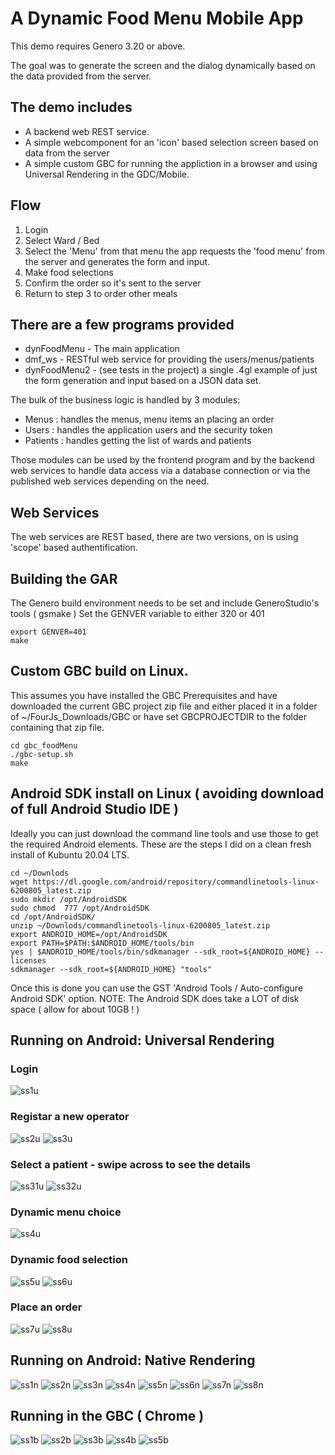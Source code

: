# A Dynamic Food Menu Mobile App
This demo requires Genero 3.20 or above.

The goal was to generate the screen and the dialog dynamically based on the data provided from the server.

## The demo includes
* A backend web REST service.
* A simple webcomponent for an 'icon' based selection screen based on data from the server
* A simple custom GBC for running the appliction in a browser and using Universal Rendering in the GDC/Mobile.

## Flow
1. Login
2. Select Ward / Bed
3. Select the 'Menu'  from that menu the app requests the 'food menu' from the server and generates the form and input.
4. Make food selections
5. Confirm the order so it's sent to the server
6. Return to step 3 to order other meals

## There are a few programs provided
* dynFoodMenu - The main application
* dmf_ws - RESTful web service for providing the users/menus/patients
* dynFoodMenu2 - (see tests in the project) a single .4gl example of just the form generation and input based on a JSON data set.

The bulk of the business logic is handled by 3 modules:
* Menus : handles the menus, menu items an placing an order
* Users : handles the application users and the security token
* Patients : handles getting the list of wards and patients

Those modules can be used by the frontend program and by the backend web services to handle data access via a database connection or via the published web services depending on the need.

## Web Services
The web services are REST based, there are two versions, on is using 'scope' based authentification.

## Building the GAR
The Genero build environment needs to be set and include GeneroStudio's tools ( gsmake )
Set the GENVER variable to either 320 or 401
```
export GENVER=401
make
```

## Custom GBC build on Linux.
This assumes you have installed the GBC Prerequisites and have downloaded the current GBC project zip file and either placed it in a folder of ~/FourJs_Downloads/GBC or have set GBCPROJECTDIR to the folder containing that zip file.
```
cd gbc_foodMenu
./gbc-setup.sh
make
```

## Android SDK install on Linux ( avoiding download of full Android Studio IDE )
Ideally you can just download the command line tools and use those to get the required Android elements.
These are the steps I did on a clean fresh install of Kubuntu 20.04 LTS.
```
cd ~/Downlods
wget https://dl.google.com/android/repository/commandlinetools-linux-6200805_latest.zip
sudo mkdir /opt/AndroidSDK
sudo chmod  777 /opt/AndroidSDK
cd /opt/AndroidSDK/
unzip ~/Downlods/commandlinetools-linux-6200805_latest.zip 
export ANDROID_HOME=/opt/AndroidSDK
export PATH=$PATH:$ANDROID_HOME/tools/bin
yes | $ANDROID_HOME/tools/bin/sdkmanager --sdk_root=${ANDROID_HOME} --licenses
sdkmanager --sdk_root=${ANDROID_HOME} "tools"
```
Once this is done you can use the GST 'Android Tools / Auto-configure Android SDK' option.
NOTE: The Android SDK does take a LOT of disk space ( allow for about 10GB ! )

## Running on Android: Universal Rendering

### Login
![ss1u](https://github.com/neilm-fourjs/dynFoodMenu/raw/master/screenshots/ss1ur.png "SS1UR")
### Registar a new operator
![ss2u](https://github.com/neilm-fourjs/dynFoodMenu/raw/master/screenshots/ss2ur.png "SS2UR")
![ss3u](https://github.com/neilm-fourjs/dynFoodMenu/raw/master/screenshots/ss3ur.png "SS3UR")
### Select a patient - swipe across to see the details
![ss31u](https://github.com/neilm-fourjs/dynFoodMenu/raw/master/screenshots/ss31ur.png "SS31UR")
![ss32u](https://github.com/neilm-fourjs/dynFoodMenu/raw/master/screenshots/ss32ur.png "SS32UR")
### Dynamic menu choice
![ss4u](https://github.com/neilm-fourjs/dynFoodMenu/raw/master/screenshots/ss4ur.png "SS4UR")
### Dynamic food selection
![ss5u](https://github.com/neilm-fourjs/dynFoodMenu/raw/master/screenshots/ss5ur.png "SS5UR")
![ss6u](https://github.com/neilm-fourjs/dynFoodMenu/raw/master/screenshots/ss6ur.png "SS5UR")
### Place an order
![ss7u](https://github.com/neilm-fourjs/dynFoodMenu/raw/master/screenshots/ss7ur.png "SS7UR")
![ss8u](https://github.com/neilm-fourjs/dynFoodMenu/raw/master/screenshots/ss8ur.png "SS8UR")

## Running on Android: Native Rendering
![ss1n](https://github.com/neilm-fourjs/dynFoodMenu/raw/master/screenshots/ss1nat.png "SS1NAT")
![ss2n](https://github.com/neilm-fourjs/dynFoodMenu/raw/master/screenshots/ss2nat.png "SS2NAT")
![ss3n](https://github.com/neilm-fourjs/dynFoodMenu/raw/master/screenshots/ss3nat.png "SS3NAT")
![ss4n](https://github.com/neilm-fourjs/dynFoodMenu/raw/master/screenshots/ss4nat.png "SS4NAT")
![ss5n](https://github.com/neilm-fourjs/dynFoodMenu/raw/master/screenshots/ss5nat.png "SS5NAT")
![ss6n](https://github.com/neilm-fourjs/dynFoodMenu/raw/master/screenshots/ss6nat.png "SS6NAT")
![ss7n](https://github.com/neilm-fourjs/dynFoodMenu/raw/master/screenshots/ss7nat.png "SS7NAT")
![ss8n](https://github.com/neilm-fourjs/dynFoodMenu/raw/master/screenshots/ss8nat.png "SS8NAT")

## Running in the GBC ( Chrome )
![ss1b](https://github.com/neilm-fourjs/dynFoodMenu/raw/master/screenshots/ss1gbc.png "SS1B")
![ss2b](https://github.com/neilm-fourjs/dynFoodMenu/raw/master/screenshots/ss2gbc.png "SS2B")
![ss3b](https://github.com/neilm-fourjs/dynFoodMenu/raw/master/screenshots/ss3gbc.png "SS3B")
![ss4b](https://github.com/neilm-fourjs/dynFoodMenu/raw/master/screenshots/ss4gbc.png "SS4B")
![ss5b](https://github.com/neilm-fourjs/dynFoodMenu/raw/master/screenshots/ss5gbc.png "SS5B")
